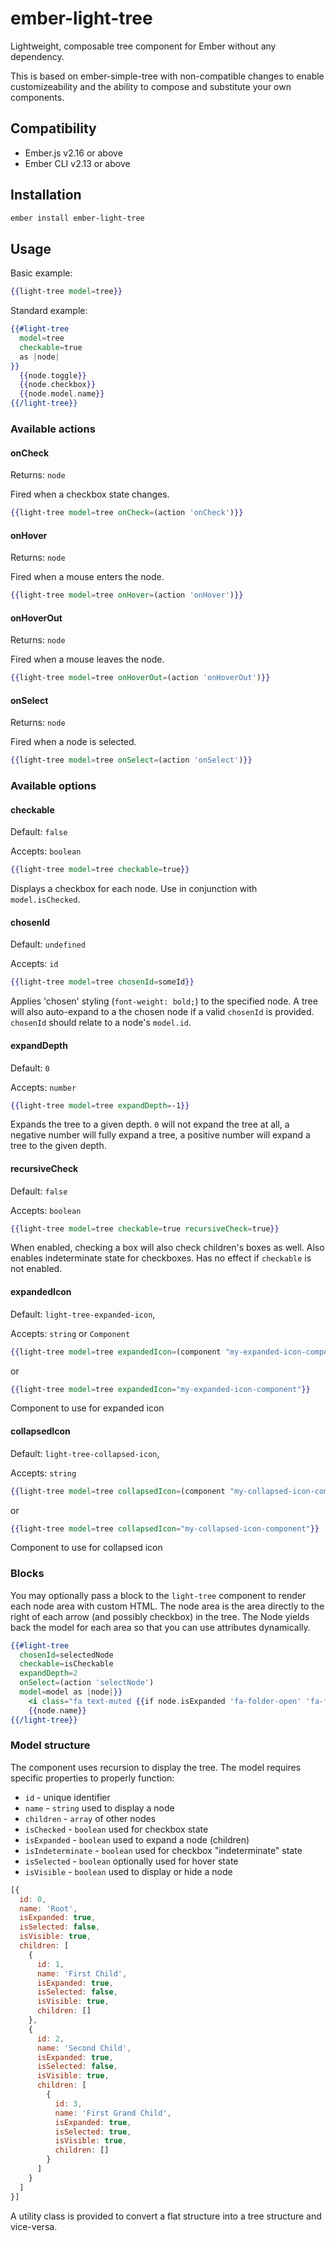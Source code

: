 # ember-light-tree

Lightweight, composable tree component for Ember without any dependency.

This is based on ember-simple-tree with non-compatible changes to enable
customizeability and the ability to compose and substitute your own
components.


Compatibility
------------------------------------------------------------------------------

* Ember.js v2.16 or above
* Ember CLI v2.13 or above


Installation
------------------------------------------------------------------------------

```bash
ember install ember-light-tree
```


## Usage

Basic example:

```handlebars
{{light-tree model=tree}}
```

Standard example:

```handlebars
{{#light-tree
  model=tree
  checkable=true
  as |node|
}}
  {{node.toggle}}
  {{node.checkbox}}
  {{node.model.name}}
{{/light-tree}}
```

### Available actions

#### onCheck

Returns: `node`

Fired when a checkbox state changes.

```handlebars
{{light-tree model=tree onCheck=(action 'onCheck')}}
```

#### onHover

Returns: `node`

Fired when a mouse enters the node.

```handlebars
{{light-tree model=tree onHover=(action 'onHover')}}
```

#### onHoverOut

Returns: `node`

Fired when a mouse leaves the node.

```handlebars
{{light-tree model=tree onHoverOut=(action 'onHoverOut')}}
```

#### onSelect

Returns: `node`

Fired when a node is selected.

```handlebars
{{light-tree model=tree onSelect=(action 'onSelect')}}
```

### Available options

#### checkable

Default: `false`

Accepts: `boolean`

```handlebars
{{light-tree model=tree checkable=true}}
```

Displays a checkbox for each node.
Use in conjunction with `model.isChecked`.

#### chosenId

Default: `undefined`

Accepts: `id`

```handlebars
{{light-tree model=tree chosenId=someId}}
```

Applies 'chosen' styling (`font-weight: bold;`) to the specified node.
A tree will also auto-expand to a the chosen node if a valid `chosenId` is provided.
`chosenId` should relate to a node's `model.id`.

#### expandDepth

Default: `0`

Accepts: `number`

```handlebars
{{light-tree model=tree expandDepth=-1}}
```

Expands the tree to a given depth.
`0` will not expand the tree at all, a negative number will fully expand a tree, a positive number will expand a tree to the given depth.

#### recursiveCheck

Default: `false`

Accepts: `boolean`

```handlebars
{{light-tree model=tree checkable=true recursiveCheck=true}}
```

When enabled, checking a box will also check children's boxes as well. Also enables indeterminate state for checkboxes.
Has no effect if `checkable` is not enabled.

#### expandedIcon

Default: `light-tree-expanded-icon`,

Accepts: `string` or `Component`

```handlebars
{{light-tree model=tree expandedIcon=(component "my-expanded-icon-component")}}
```
or
```handlebars
{{light-tree model=tree expandedIcon="my-expanded-icon-component"}}
```

Component to use for expanded icon

#### collapsedIcon

Default: `light-tree-collapsed-icon`,

Accepts: `string`

```handlebars
{{light-tree model=tree collapsedIcon=(component "my-collapsed-icon-component")}}
```
or
```handlebars
{{light-tree model=tree collapsedIcon="my-collapsed-icon-component"}}
```

Component to use for collapsed icon

### Blocks

You may optionally pass a block to the `light-tree` component to render each node area with custom HTML.
The node area is the area directly to the right of each arrow (and possibly checkbox) in the tree.
The Node yields back the model for each area so that you can use attributes dynamically.

```handlebars
{{#light-tree
  chosenId=selectedNode
  checkable=isCheckable
  expandDepth=2
  onSelect=(action 'selectNode')
  model=model as |node|}}
    <i class="fa text-muted {{if node.isExpanded 'fa-folder-open' 'fa-folder'}}">&zwnj;</i>
    {{node.name}}
{{/light-tree}}
```


### Model structure
The component uses recursion to display the tree.
The model requires specific properties to properly function:
 - `id` - unique identifier
 - `name` - `string` used to display a node
 - `children` - `array` of other nodes
 - `isChecked` - `boolean` used for checkbox state
 - `isExpanded` - `boolean` used to expand a node (children)
 - `isIndeterminate` - `boolean` used for checkbox "indeterminate" state
 - `isSelected` - `boolean` optionally used for hover state
 - `isVisible` - `boolean` used to display or hide a node

```js
[{
  id: 0,
  name: 'Root',
  isExpanded: true,
  isSelected: false,
  isVisible: true,
  children: [
    {
      id: 1,
      name: 'First Child',
      isExpanded: true,
      isSelected: false,
      isVisible: true,
      children: []
    },
    {
      id: 2,
      name: 'Second Child',
      isExpanded: true,
      isSelected: false,
      isVisible: true,
      children: [
        {
          id: 3,
          name: 'First Grand Child',
          isExpanded: true,
          isSelected: true,
          isVisible: true,
          children: []
        }
      ]
    }
  ]
}]
```

A utility class is provided to convert a flat structure into a tree structure and vice-versa.

